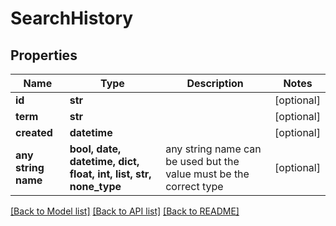 # SearchHistory


## Properties
Name | Type | Description | Notes
------------ | ------------- | ------------- | -------------
**id** | **str** |  | [optional] 
**term** | **str** |  | [optional] 
**created** | **datetime** |  | [optional] 
**any string name** | **bool, date, datetime, dict, float, int, list, str, none_type** | any string name can be used but the value must be the correct type | [optional]

[[Back to Model list]](../README.md#documentation-for-models) [[Back to API list]](../README.md#documentation-for-api-endpoints) [[Back to README]](../README.md)


